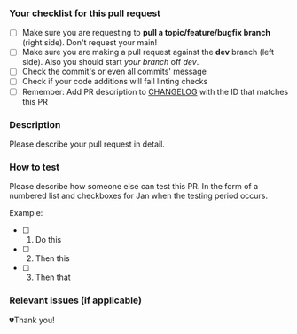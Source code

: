 ### Your checklist for this pull request

- [ ] Make sure you are requesting to **pull a topic/feature/bugfix branch** (right side). Don't request your main!
- [ ] Make sure you are making a pull request against the **dev** branch (left side). Also you should start *your branch* off *dev*.
- [ ] Check the commit's or even all commits' message 
- [ ] Check if your code additions will fail linting checks
- [ ] Remember: Add PR description to [CHANGELOG](https://github.com/Puzzlepart/prosjektportalen365/blob/dev/CHANGELOG.md) with the ID that matches this PR

### Description

Please describe your pull request in detail.

### How to test

Please describe how someone else can test this PR. In the form of a numbered list and checkboxes for Jan when the testing period occurs.

Example:

- [ ] 1. Do this
- [ ] 2. Then this
- [ ] 3. Then that

### Relevant issues (if applicable)

💔Thank you!
